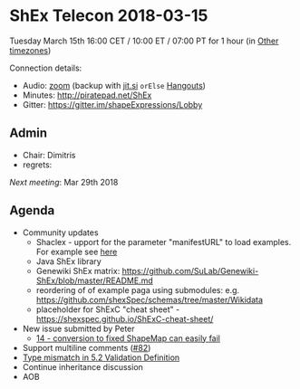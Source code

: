 # ShEx Telecon 2018-03-15

Tuesday March 15th 16:00 CET / 10:00 ET / 07:00 PT for 1 hour (in [Other timezones](https://www.timeanddate.com/worldclock/fixedtime.html?msg=ShEx+CG&iso=20180315T16&p1=195&ah=1))

Connection details:

* Audio: [zoom](https://zoom.us/j/441496948) (backup with [jit.si](https://meet.jit.si/ShEx) `orElse` [Hangouts](http://tinyurl.com/ShEx-hangouts))
* Minutes: http://piratepad.net/ShEx
* Gitter: https://gitter.im/shapeExpressions/Lobby

## Admin

 * Chair: Dimitris
 * regrets: 

*Next meeting*: Mar 29th 2018

## Agenda
 * Community updates 
   * Shaclex - upport for the parameter "manifestURL" to load examples. For example see [here](http://shaclex.herokuapp.com/load?manifestURL=https://raw.githubusercontent.com/BD2KOnFHIR/FHIRDevDays2017/master/shex_examples.json)
   * Java ShEx library
   * Genewiki ShEx matrix: https://github.com/SuLab/Genewiki-ShEx/blob/master/README.md
   * reordering of of example paga using submodules: e.g. https://github.com/shexSpec/schemas/tree/master/Wikidata
   * placeholder for ShExC "cheat sheet" - https://shexspec.github.io/ShExC-cheat-sheet/
 * New issue submitted by Peter
   * [14 - conversion to fixed ShapeMap can easily fail](https://github.com/shexSpec/shape-map/issues/14)
 * Support multiline comments ([#82](https://github.com/shexSpec/shex/issues/82))  
 * [Type mismatch in 5.2 Validation Definition](https://github.com/shexSpec/shex/issues/80)
 * Continue inheritance discussion
 * AOB 
